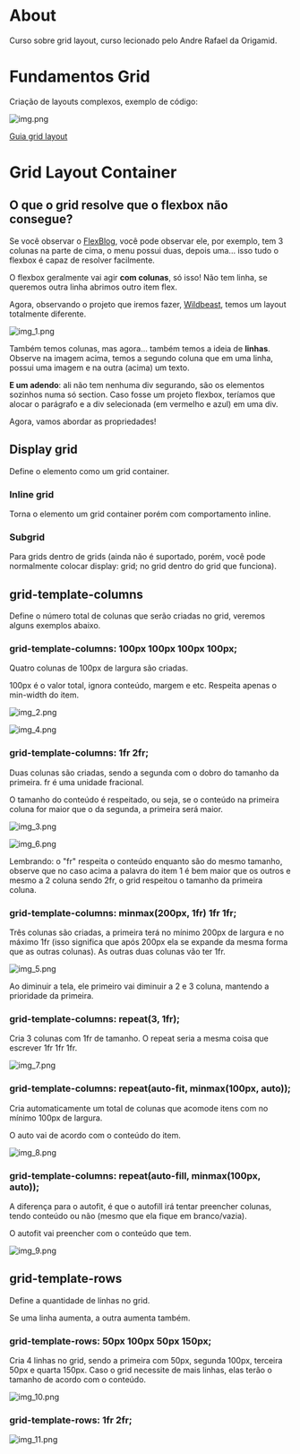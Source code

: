 # About

Curso sobre grid layout, curso lecionado pelo Andre Rafael da Origamid.

# Fundamentos Grid

Criação de layouts complexos, exemplo de código:

![img.png](img.png)

[Guia grid layout](https://www.origamid.com/projetos/css-grid-layout-guia-completo/index.html)

# Grid Layout Container

## O que o grid resolve que o flexbox não consegue?

Se você observar o [FlexBlog](https://www.origamid.com/projetos/flexblog/), você pode observar ele, por exemplo, tem
3 colunas na parte de cima, o menu possui duas, depois uma... isso tudo o flexbox é capaz de resolver facilmente.

O flexbox geralmente vai agir **com colunas**, só isso! Não tem linha, se queremos outra linha abrimos outro item flex.

Agora, observando o projeto que iremos fazer, [Wildbeast](https://www.origamid.com/projetos/wildbeast/), temos um layout
totalmente diferente.

![img_1.png](img_1.png)

Também temos colunas, mas agora... também temos a ideia de **linhas**. Observe na imagem acima, temos a segundo coluna
que em uma linha, possui uma imagem e na outra (acima) um texto.

**E um adendo**: ali não tem nenhuma div segurando, são os elementos sozinhos numa só section. Caso fosse um projeto
flexbox, teríamos que alocar o parágrafo e a div selecionada (em vermelho e azul) em uma div.

Agora, vamos abordar as propriedades!

## Display grid

Define o elemento como um grid container.

### Inline grid

Torna o elemento um grid container porém com comportamento inline.

### Subgrid

Para grids dentro de grids (ainda não é suportado, porém, você pode normalmente colocar display: grid; no grid dentro
do grid que funciona).

## grid-template-columns

Define o número total de colunas que serão criadas no grid, veremos alguns exemplos abaixo.

### grid-template-columns: 100px 100px 100px 100px;

Quatro colunas de 100px de largura são criadas.

100px é o valor total, ignora conteúdo, margem e etc. Respeita apenas o min-width do item.

![img_2.png](img_2.png)

![img_4.png](img_4.png)

### grid-template-columns: 1fr 2fr;

Duas colunas são criadas, sendo a segunda com o dobro do tamanho da primeira. fr é uma unidade fracional.

O tamanho do conteúdo é respeitado, ou seja, se o conteúdo na primeira coluna for maior que o da segunda, a primeira será maior.

![img_3.png](img_3.png)

![img_6.png](img_6.png)

Lembrando: o "fr" respeita o conteúdo enquanto são do mesmo tamanho, observe que no caso acima a palavra do item 1 é
bem maior que os outros e mesmo a 2 coluna sendo 2fr, o grid respeitou o tamanho da primeira coluna.

### grid-template-columns: minmax(200px, 1fr) 1fr 1fr;

Três colunas são criadas, a primeira terá no mínimo 200px de largura e no máximo 1fr (isso significa que após 200px ela
se expande da mesma forma que as outras colunas). As outras duas colunas vão ter 1fr.

![img_5.png](img_5.png)

Ao diminuir a tela, ele primeiro vai diminuir a 2 e 3 coluna, mantendo a prioridade da primeira.

### grid-template-columns: repeat(3, 1fr);

Cria 3 colunas com 1fr de tamanho. O repeat seria a mesma coisa que escrever 1fr 1fr 1fr.

![img_7.png](img_7.png)

### grid-template-columns: repeat(auto-fit, minmax(100px, auto));

Cria automaticamente um total de colunas que acomode itens com no mínimo 100px de largura.

O auto vai de acordo com o conteúdo do item.

![img_8.png](img_8.png)

### grid-template-columns: repeat(auto-fill, minmax(100px, auto));

A diferença para o autofit, é que o autofill irá tentar preencher colunas, tendo conteúdo ou não (mesmo que ela fique
em branco/vazia).

O autofit vai preencher com o conteúdo que tem.

![img_9.png](img_9.png)



## grid-template-rows

Define a quantidade de linhas no grid.

Se uma linha aumenta, a outra aumenta também.

### grid-template-rows: 50px 100px 50px 150px;

Cria 4 linhas no grid, sendo a primeira com 50px, segunda 100px, terceira 50px e quarta 150px. Caso o grid necessite
de mais linhas, elas terão o tamanho de acordo com o conteúdo.

![img_10.png](img_10.png)

### grid-template-rows: 1fr 2fr;

![img_11.png](img_11.png)
